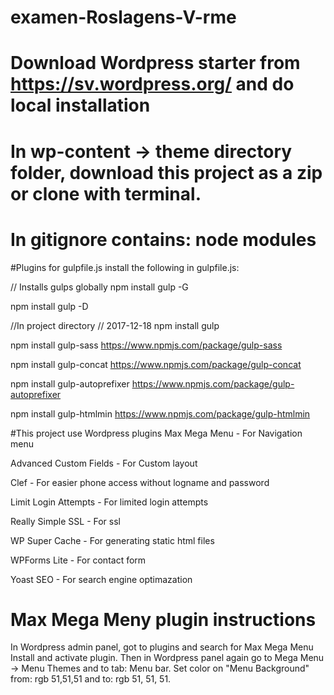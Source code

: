 # examen-Roslagens-V-rme
# Download Wordpress starter from https://sv.wordpress.org/ and do local installation
# In wp-content -> theme directory folder, download this project as a zip or clone with terminal.
# In gitignore contains: node modules

#Plugins for gulpfile.js
install the following in gulpfile.js:

// Installs gulps globally
npm install gulp -G

npm install gulp -D

//In project directory
// 2017-12-18
npm install gulp

npm install gulp-sass
https://www.npmjs.com/package/gulp-sass

npm install gulp-concat
https://www.npmjs.com/package/gulp-concat

npm install gulp-autoprefixer
https://www.npmjs.com/package/gulp-autoprefixer

npm install gulp-htmlmin
https://www.npmjs.com/package/gulp-htmlmin

#This project use Wordpress plugins
Max Mega Menu - For Navigation menu

Advanced Custom Fields - For Custom layout

Clef - For easier phone access without logname and password

Limit Login Attempts - For limited login attempts

Really Simple SSL - For ssl 

WP Super Cache - For generating static html files

WPForms Lite - For contact form

Yoast SEO - For search engine optimazation



# Max Mega Meny plugin instructions 

In Wordpress admin panel, got to plugins and search for Max Mega Menu
Install and activate plugin. Then in Wordpress panel again go to 
Mega Menu -> Menu Themes and to tab: Menu bar. Set color on "Menu Background" from: rgb 51,51,51
and to: rgb 51, 51, 51.
